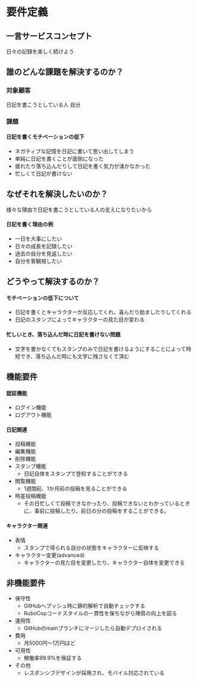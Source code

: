 # 要件定義
## 一言サービスコンセプト
日々の記録を楽しく続けよう
## 誰のどんな課題を解決するのか？
### 対象顧客
日記を書こうとしている人
自分
### 課題
#### 日記を書くモチベーションの低下
* ネガティブな記憶を日記に書いて思い出してしまう
* 単純に日記を書くことが面倒になった
* 疲れたり落ち込んだりして日記を書く気力が湧かなかった
* 忙しくて日記が書けない
## なぜそれを解決したいのか？
様々な理由で日記を書こうとしている人の支えになりたいから
#### 日記を書く理由の例
* 一日を大事にしたい
* 日々の成長を記録したい
* 過去の自分を見返したい
* 自分を客観視したい
## どうやって解決するのか？
#### モチベーションの低下について
* 日記を書くとキャラクターが反応してくれ、喜んだり励ましたりしてくれる
* 日記のスタンプによってキャラクターの見た目が変わる
#### 忙しいとき、落ち込んだ時に日記を書けない問題
* 文字を書かなくてもスタンプのみで日記を書けるようにすることによって時短でき、落ち込んだ時にも文字に残さなくて済む
## 機能要件
#### 認証機能
* ログイン機能
* ログアウト機能
#### 日記関連
* 投稿機能
* 編集機能
* 削除機能
* スタンプ機能
  - 日記自体をスタンプで登校することができる
* 閲覧機能
  - 1週間前、1か月前の投稿を見ることができる
* 時差投稿機能
  - その日忙しくて投稿できなかったり、投稿できないとわかっているときに、事前に投稿したり、前日の分の投稿をすることができる。
#### キャラクター関連
* 表情
  - スタンプで得られる自分の状態をキャラクターに反映する
* キャラクター変更(advanced)
  - キャラクターの見た目を変更したり、キャラクター自体を変更できる
## 非機能要件
* 保守性
  - GitHubへプッシュ時に静的解析で自動チェックする
  - RuboCopコードスタイルの一貫性を保ちながら陣質の向上を図る
* 運用性
  - GitHubのmainブランチにマージしたら自動デプロイされる
* 費用
  - 月5000円～1万円ほど
* 可用性
  - 稼働率99.9%を保証する
* その他
  - レスポンシブデザインが採用され、モバイル対応されている

